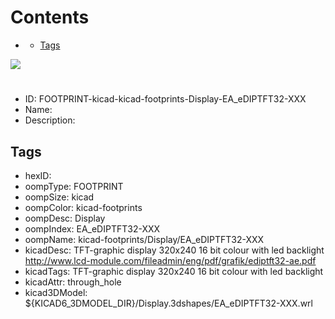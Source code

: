 



Contents
========

* [](#)
	* [Tags](#tags)
  
![][im]
# 

- ID: FOOTPRINT-kicad-kicad-footprints-Display-EA_eDIPTFT32-XXX
- Name: 
- Description: 

## Tags

- hexID: 
- oompType: FOOTPRINT
- oompSize: kicad
- oompColor: kicad-footprints
- oompDesc: Display
- oompIndex: EA_eDIPTFT32-XXX
- oompName: kicad-footprints/Display/EA_eDIPTFT32-XXX
- kicadDesc: TFT-graphic display 320x240 16 bit colour with led backlight http://www.lcd-module.com/fileadmin/eng/pdf/grafik/ediptft32-ae.pdf
- kicadTags: TFT-graphic display 320x240 16 bit colour with led backlight
- kicadAttr: through_hole
- kicad3DModel: ${KICAD6_3DMODEL_DIR}/Display.3dshapes/EA_eDIPTFT32-XXX.wrl



[im]: image.png
